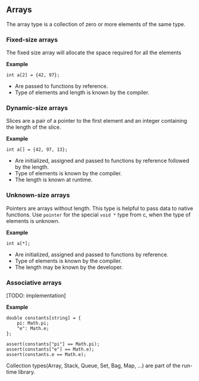 ## Arrays

The array type is a collection of zero or more elements of the same type.

### Fixed-size arrays
The fixed size array will allocate the space required for all the elements

**Example**
```
int a[2] = {42, 97};
```

- Are passed to functions by reference.
- Type of elements and length is known by the compiler.

### Dynamic-size arrays
Slices are a pair of a pointer to the first element and an integer containing the length of the slice.

**Example**
```
int a[] = {42, 97, 13};
```

- Are initialized, assigned and passed to functions by reference followed by the length.
- Type of elements is known by the compiler.
- The length is known at runtime.

### Unknown-size arrays
Pointers are arrays without length. This type is helpful to pass data to native functions.
Use `pointer` for the special `void *` type from c, when the type of elements is unknown.

**Example**
```
int a[*];
```

- Are initialized, assigned and passed to functions by reference.
- Type of elements is known by the compiler.
- The length may be known by the developer.

### Associative arrays
[TODO: implementation]

**Example**

```
double constants[string] = {
	pi: Math.pi;
	"e": Math.e;
};

assert(constants["pi"] == Math.pi);
assert(constants["e"] == Math.e);
assert(constants.e == Math.e);
```

Collection types(Array, Stack, Queue, Set, Bag, Map, …) are part of the run-time library.
